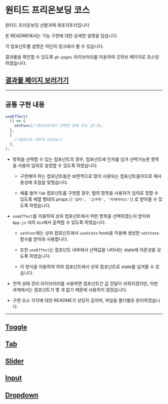 # 원티드 프리온보딩 코스

원티드 프리온보딩 선발과제 레포지토리입니다

본 README에서는 기능 구현에 대한 상세한 설명을 담습니다.

각 컴포넌트별 설명은 하단의 링크에서 볼 수 있습니다.

결과물을 확인할 수 있도록 `gh-pages` 라이브러리를 이용하여 깃허브 페이지로 호스팅 하였습니다.

## [결과물 페이지 보러가기](https://chichoon.github.io/wanted_pre_onboarding/)

---

## 공통 구현 내용

```jsx
useEffect(
  () => {
    setFunc(/*컴포넌트에서 선택한 항목 또는 값*/);
  },
  [
    /*컴포넌트 내부의 State*/
  ],
);
```

- 항목을 선택할 수 있는 컴포넌트의 경우, 컴포넌트에 인자를 넘겨 선택가능한 항목을 사용자 임의로 설정할 수 있도록 하였습니다.

  - 구현해야 하는 컴포넌트들은 보편적으로 많이 사용되는 컴포넌트들이므로 재사용성에 초점을 맞췄습니다.

  - 예를 들어 `Tab` 컴포넌트를 구현할 경우, 탭의 항목을 사용자가 임의로 정할 수 있도록 배열 형태의 props (`['감자', '고구마', '카레라이스']`) 로 받아올 수 있도록 하였습니다.

- `useEffect`를 이용하여 상위 컴포넌트에서 어떤 항목을 선택하였는지 받아와 `App.js` 내의 `div`에서 출력할 수 있도록 하였습니다.

  - `setFunc`에는 상위 컴포넌트에서 `useState` hook을 이용해 생성한 `setState` 함수를 받아와 사용합니다.

  - 또한 `useEffect`는 컴포넌트 내부에서 선택값을 나타내는 state에 의존성을 갖도록 하였습니다.

  - 이 방식을 이용하여 하위 컴포넌트에서 상위 컴포넌트로 state를 넘겨줄 수 있습니다.

- 전역 상태 관리 라이브러리를 사용하면 컴포넌트간 값 전달이 쉬워지겠지만, 이번 과제에서는 컴포넌트가 몇 개 없기 때문에 사용하지 않았습니다.

- 구현 요소 각각에 대한 README가 상당히 길어져, 파일을 폴더별로 분리하였습니다.

---

## [Toggle](./src/components/Toggle/README.md)

## [Tab](./src/components/Tab/README.md)

## [Slider](./src/components/Slider/README.md)

## [Input](./src/components/Input/README.md)

## [Dropdown](./src/components/Dropdown/README.md)
